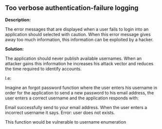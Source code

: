 Too verbose authentication-failure logging
-------

**Description:**

The error messages that are displayed when a user fails to login into an application
should selected with caution. When this error message gives away too much information,
this information can be exploited by a hacker.


**Solution:**

The application should never publish available usernames. When an attacker gains this
information he increases his attack vector and reduces the time
required to identify accounts.

I.e:

Imagine an forgot password function where the user enters his username in order for the
application to send a new password to his email address, the user enters a correct username
and the application responds with:

Email successfully send to your email address.
When the user enters a incorrect username it says.
Error: user does not exists.

This function would be vulnerable to username enumeration

